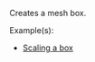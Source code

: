 Creates a mesh box.

Example(s):



* [Scaling a box](https://creator.trimble.com/graph?assetURI=whp:f70fe738-3bee-486c-a016-5b19b2102d22&version=latest)